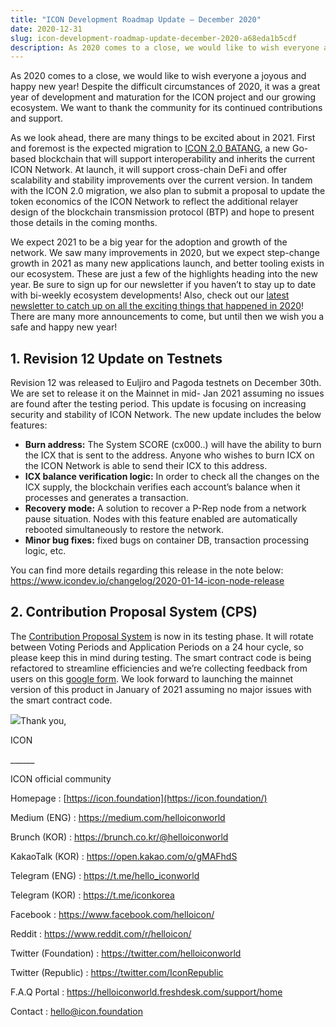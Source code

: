 ```yaml
---
title: "ICON Development Roadmap Update — December 2020"
date: 2020-12-31
slug: icon-development-roadmap-update-december-2020-a68eda1b5cdf
description: As 2020 comes to a close, we would like to wish everyone a joyous and happy new year! Despite the difficult circumstances of 2020, it was a great year of development and maturation for the ICON project and our growing ecosystem.
---
```


As 2020 comes to a close, we would like to wish everyone a joyous and happy new year! Despite the difficult circumstances of 2020, it was a great year of development and maturation for the ICON project and our growing ecosystem. We want to thank the community for its continued contributions and support.

As we look ahead, there are many things to be excited about in 2021. First and foremost is the expected migration to [ICON 2.0 BATANG](https://medium.com/helloiconworld/icon-2-0-introducing-a-new-blockchain-software-architecture-based-on-go-8874107a4e58), a new Go-based blockchain that will support interoperability and inherits the current ICON Network. At launch, it will support cross-chain DeFi and offer scalability and stability improvements over the current version. In tandem with the ICON 2.0 migration, we also plan to submit a proposal to update the token economics of the ICON Network to reflect the additional relayer design of the blockchain transmission protocol (BTP) and hope to present those details in the coming months.

We expect 2021 to be a big year for the adoption and growth of the network. We saw many improvements in 2020, but we expect step-change growth in 2021 as many new applications launch, and better tooling exists in our ecosystem. These are just a few of the highlights heading into the new year. Be sure to sign up for our newsletter if you haven’t to stay up to date with bi-weekly ecosystem developments! Also, check out our [latest newsletter to catch up on all the exciting things that happened in 2020](https://www.getrevue.co/profile/helloiconworld/issues/icon-newsletter-38-best-of-2020-edition-299384)! There are many more announcements to come, but until then we wish you a safe and happy new year!

## 1. Revision 12 Update on Testnets

Revision 12 was released to Euljiro and Pagoda testnets on December 30th. We are set to release it on the Mainnet in mid- Jan 2021 assuming no issues are found after the testing period. This update is focusing on increasing security and stability of ICON Network. The new update includes the below features:

* **Burn address:** The System SCORE (cx000..) will have the ability to burn the ICX that is sent to the address. Anyone who wishes to burn ICX on the ICON Network is able to send their ICX to this address.
* **ICX balance verification logic:** In order to check all the changes on the ICX supply, the blockchain verifies each account’s balance when it processes and generates a transaction.
* **Recovery mode:** A solution to recover a P-Rep node from a network pause situation. Nodes with this feature enabled are automatically rebooted simultaneously to restore the network.
* **Minor bug fixes:** fixed bugs on container DB, transaction processing logic, etc.

You can find more details regarding this release in the note below: <https://www.icondev.io/changelog/2020-01-14-icon-node-release>

## 2. Contribution Proposal System (CPS)

The [Contribution Proposal System](http://cps.ibriz.ai) is now in its testing phase. It will rotate between Voting Periods and Application Periods on a 24 hour cycle, so please keep this in mind during testing. The smart contract code is being refactored to streamline efficiencies and we’re collecting feedback from users on this [google form](https://forms.gle/ckDnXbnrsxLY2eSk7). We look forward to launching the mainnet version of this product in January of 2021 assuming no major issues with the smart contract code.

![](https://cdn-images-1.medium.com/max/800/0*N5j-uBEM7SMVpTcj)Thank you,

ICON

\_\_\_\_\_\_

ICON official community

Homepage : [https://icon.foundation](https://icon.foundation/)

Medium (ENG) : <https://medium.com/helloiconworld>

Brunch (KOR) : <https://brunch.co.kr/@helloiconworld>

KakaoTalk (KOR) : <https://open.kakao.com/o/gMAFhdS>

Telegram (ENG) : <https://t.me/hello_iconworld>

Telegram (KOR) : <https://t.me/iconkorea>

Facebook : <https://www.facebook.com/helloicon/>

Reddit : <https://www.reddit.com/r/helloicon/>

Twitter (Foundation) : <https://twitter.com/helloiconworld>

Twitter (Republic) : <https://twitter.com/IconRepublic>

F.A.Q Portal : <https://helloiconworld.freshdesk.com/support/home>

Contact : hello@icon.foundation

